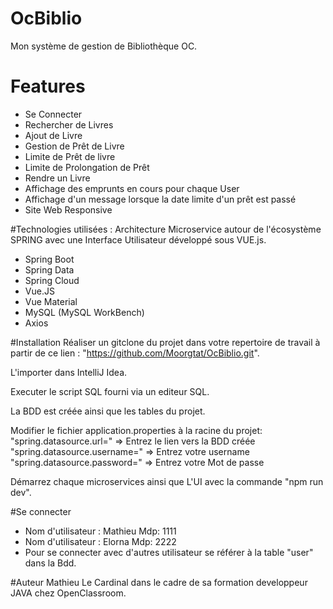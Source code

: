# OcBiblio
Mon système de gestion de Bibliothèque OC.

# Features
* Se Connecter
* Rechercher de Livres
* Ajout de Livre
* Gestion de Prêt de Livre
* Limite de Prêt de livre
* Limite de Prolongation de Prêt
* Rendre un Livre
* Affichage des emprunts en cours pour chaque User
* Affichage d'un message lorsque la date limite d'un prêt est 
  passé 
* Site Web Responsive  

#Technologies utilisées :
Architecture Microservice autour de l'écosystème SPRING avec une
Interface Utilisateur développé sous VUE.js.

* Spring Boot
* Spring Data
* Spring Cloud 
* Vue.JS 
* Vue Material 
* MySQL (MySQL WorkBench)
* Axios

#Installation
Réaliser un gitclone du projet dans votre repertoire de travail à 
partir de ce lien : "https://github.com/Moorgtat/OcBiblio.git". 

L'importer dans IntelliJ Idea.

Executer le script SQL fourni via un editeur SQL. 

La BDD est créée ainsi que les tables du projet.

Modifier le fichier application.properties à la racine du projet:
"spring.datasource.url=" => Entrez le lien vers la BDD créée 
"spring.datasource.username=" => Entrez votre username 
"spring.datasource.password=" => Entrez votre Mot de passe

Démarrez chaque microservices ainsi que L'UI avec la commande 
"npm run dev".

#Se connecter
* Nom d'utilisateur : Mathieu Mdp: 1111 
* Nom d'utilisateur : Elorna Mdp: 2222
* Pour se connecter avec d'autres utilisateur se référer à la table 
"user" dans la Bdd.

#Auteur
Mathieu Le Cardinal dans le cadre de sa formation developpeur JAVA 
chez OpenClassroom.